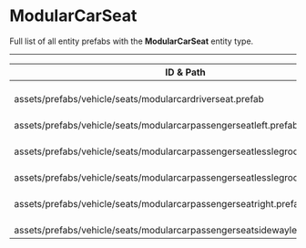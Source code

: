 # ModularCarSeat
Full list of all <Badge type="warning" text="6"/> entity prefabs with the **ModularCarSeat** entity type.

---
| ID & Path |
| --- |
| <a href="#1924089654"><Badge id="1924089654" type="tip" text="#"/></a> <Badge type="tip" text="1924089654"/> <br> assets/prefabs/vehicle/seats/modularcardriverseat.prefab |
| <a href="#894444950"><Badge id="894444950" type="tip" text="#"/></a> <Badge type="tip" text="894444950"/> <br> assets/prefabs/vehicle/seats/modularcarpassengerseatleft.prefab |
| <a href="#2487473786"><Badge id="2487473786" type="tip" text="#"/></a> <Badge type="tip" text="2487473786"/> <br> assets/prefabs/vehicle/seats/modularcarpassengerseatlesslegroomleft.prefab |
| <a href="#1826159939"><Badge id="1826159939" type="tip" text="#"/></a> <Badge type="tip" text="1826159939"/> <br> assets/prefabs/vehicle/seats/modularcarpassengerseatlesslegroomright.prefab |
| <a href="#205354363"><Badge id="205354363" type="tip" text="#"/></a> <Badge type="tip" text="205354363"/> <br> assets/prefabs/vehicle/seats/modularcarpassengerseatright.prefab |
| <a href="#4116606551"><Badge id="4116606551" type="tip" text="#"/></a> <Badge type="tip" text="4116606551"/> <br> assets/prefabs/vehicle/seats/modularcarpassengerseatsidewayleft.prefab |
